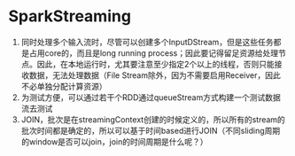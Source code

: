 # SparkStreaming

1. 同时处理多个输入流时，尽管可以创建多个InputDStream，但是这些任务都是占用core的，而且是long running process；因此要记得留足资源给处理节点。因此，在本地运行时，尤其要注意至少指定2个以上的线程，否则只能接收数据，无法处理数据（File Stream除外，因为不需要启用Receiver，因此不必单独分配计算资源）
2. 为测试方便，可以通过若干个RDD通过queueStream方式构建一个测试数据流去测试
3. JOIN，批次是在streamingContext创建的时候定义的，所以所有的stream的批次时间都是确定的，所以可以基于时间based进行JOIN（不同sliding周期的window是否可以join，join的时间周期是什么呢？）